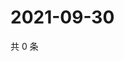 # 2021-09-30

共 0 条

<!-- BEGIN WEIBO -->
<!-- 最后更新时间 Thu Sep 30 2021 17:10:29 GMT+0800 (China Standard Time) -->

<!-- END WEIBO -->
